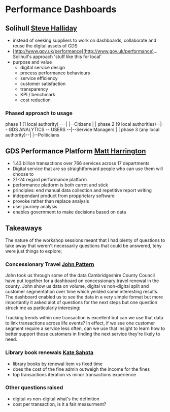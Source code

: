 # Performance Dashboards

## Solihull [Steve Halliday]()

* instead of seeking suppliers to work on dashboards, collaborate and reuse the digital assets of GDS
* [http://www.gov.uk/performance](http://www.gov.uk/performance)... Solihull's approach 'stuff like this for local'
* purpose and value
	* digital service design
	* process performance behaviours
	* service efficiency
	* customer satisfaction
	* transparency
	* KPI / benchmark
	* cost reduction

### Phased approach to usage

phase 1 (1 local authority) ---|							|--Citizens
							   |							|
phase 2 (9 local authorities)--|-- GDS ANALYTICS -- USERS --|--Service Managers
							   |							|
phase 3 (any local authority)--|							|--Politicians

## GDS Performance Platform [Matt Harrington](https://www.twitter.com/imattharrington)

* 1.43 billion transactions over 766 services across 17 departments
* Digital service that are so straightforward people who can use them will choose to
* 21-24 regard performance platform
* performance platform is both carrot and stick
* principles: end manual data collection and repetitive report writing
* independant product from propprietary software
* provoke rather than replace analysis
* user journey analysis
* enables government to make decisions based on data

## Takeaways

The nature of the workshop sessions meant that I had plenty of questions to take away that weren't necessarily questions that could be answered, tehy were just things to explore;

### Concessionary Travel [John Pattern]()

John took us through some of the data Cambridgeshire County Council have put together for a dashboard on concessionary travel renewal in the county. John show us data on volume, digital vs non-digital split and customer segmentation over time which yeilded some interesting results. The dashboard enabled us to see the data in a very simple format but more importantly it asked alot of questions for the next steps but one question struck me as particularly interesing:

Tracking trends within one transaction is excellent but can we use that data to link transactions across life events? In effect, if we see one customer segment require a service less often, can we use that insight to learn how to better support those customers in finding the next service they're likely to need.

### Library book renewals [Kate Sahota](https://www.twitter.com/808kate)

* library books by renewal item vs fixed time
* does the cost of the fine admin outweigh the income for the fines
* top transactions iteration vs minor transactions experience


### Other questions raised

* digital vs non-digital what's the definition
* cost per transaction, is it a fair measurment?







